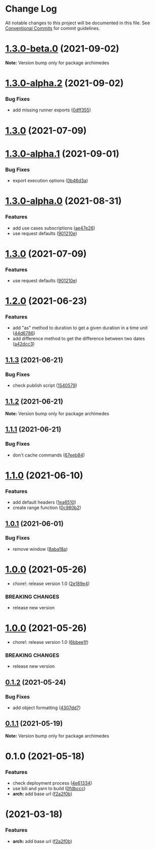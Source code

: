 # Change Log

All notable changes to this project will be documented in this file.
See [Conventional Commits](https://conventionalcommits.org) for commit guidelines.

# [1.3.0-beta.0](https://github.com/archimedes-projects/archimedes-js/compare/v1.3.0-alpha.2...v1.3.0-beta.0) (2021-09-02)

**Note:** Version bump only for package archimedes

# [1.3.0-alpha.2](https://github.com/archimedes-projects/archimedes-js/compare/v1.3.0-alpha.1...v1.3.0-alpha.2) (2021-09-02)

### Bug Fixes

-   add missing runner exports ([0dff355](https://github.com/archimedes-projects/archimedes-js/commit/0dff355265d60a01e6745569ef85f9ea751b6945))

# [1.3.0](https://github.com/archimedes-projects/archimedes-js/compare/v1.2.0...v1.3.0) (2021-07-09)

# [1.3.0-alpha.1](https://github.com/archimedes-projects/archimedes-js/compare/v1.3.0-alpha.0...v1.3.0-alpha.1) (2021-09-01)

### Bug Fixes

-   export execution options ([0b46d3a](https://github.com/archimedes-projects/archimedes-js/commit/0b46d3abc573c1a94ce739a13816bffd7b84fb62))

# [1.3.0-alpha.0](https://github.com/archimedes-projects/archidemes-js/compare/v1.2.0...v1.3.0-alpha.0) (2021-08-31)

### Features

-   add use cases subscriptions ([ae47e26](https://github.com/archimedes-projects/archidemes-js/commit/ae47e260255950c7f3272bec4e65389b744eccb1))
-   use request defaults ([901210e](https://github.com/archimedes-projects/archidemes-js/commit/901210e5fa3bf505c20da597302a90aec8daf02b))

# [1.3.0](https://github.com/archimedes-projects/archimedes-js/compare/v1.2.0...v1.3.0) (2021-07-09)

### Features

-   use request defaults ([901210e](https://github.com/archimedes-projects/archimedes-js/commit/901210e5fa3bf505c20da597302a90aec8daf02b))

# [1.2.0](https://github.com/archimedes-projects/archimedes-js/compare/v1.1.3...v1.2.0) (2021-06-23)

### Features

-   add "as" method to duration to get a given duration in a time unit ([44d6786](https://github.com/archimedes-projects/archimedes-js/commit/44d67860caefc0c04f0f74b14ebedcbd2e9a202e))
-   add difference method to get the difference between two dates ([a42dcc3](https://github.com/archimedes-projects/archimedes-js/commit/a42dcc3094e4d80f28aa445514b0c96fa52028c5))

## [1.1.3](https://github.com/archimedes-projects/archimedes-js/compare/v1.1.2...v1.1.3) (2021-06-21)

### Bug Fixes

-   check publish script ([1540579](https://github.com/archimedes-projects/archimedes-js/commit/1540579717dd7de773cb52d2969e2d6d5c4e3fca))

## [1.1.2](https://github.com/archimedes-projects/archimedes-js/compare/v1.1.1...v1.1.2) (2021-06-21)

**Note:** Version bump only for package archimedes

## [1.1.1](https://github.com/archimedes-projects/archimedes-js/compare/v1.1.0...v1.1.1) (2021-06-21)

### Bug Fixes

-   don't cache commands ([67eeb84](https://github.com/archimedes-projects/archimedes-js/commit/67eeb84a89f57dc89a019ef7327fa6d7d5eef950))

# [1.1.0](https://github.com/archimedes-projects/archidemes-js/compare/v1.0.1...v1.1.0) (2021-06-10)

### Features

-   add default headers ([1ea6510](https://github.com/archimedes-projects/archidemes-js/commit/1ea651087c8259cbc889b4b6e54d97881d854cfd))
-   create range function ([0c980b2](https://github.com/archimedes-projects/archidemes-js/commit/0c980b29b22b3165c148aaaa6a2bff031f2abc4d))

## [1.0.1](https://github.com/archimedes-projects/archidemes-js/compare/v1.0.0...v1.0.1) (2021-06-01)

### Bug Fixes

-   remove window ([8aba18a](https://github.com/archimedes-projects/archidemes-js/commit/8aba18abfd1a864b9cae93f54935fe192da5acf1))

# [1.0.0](https://github.com/archimedes-projects/archidemes-js/compare/v0.1.2...v1.0.0) (2021-05-26)

-   chore!: release version 1.0 ([2e189e4](https://github.com/archimedes-projects/archidemes-js/commit/2e189e4f24c216edb0cf1706003242d115bc0e64))

### BREAKING CHANGES

-   release new version

# [1.0.0](https://github.com/archimedes-projects/archidemes-js/compare/v0.1.2...v1.0.0) (2021-05-26)

-   chore!: release version 1.0 ([6bbee1f](https://github.com/archimedes-projects/archidemes-js/commit/6bbee1f937ed51db6cab14eaa317dd203e2e064f))

### BREAKING CHANGES

-   release new version

## [0.1.2](https://github.com/archimedes-projects/archidemes-js/compare/v0.1.1...v0.1.2) (2021-05-24)

### Bug Fixes

-   add object formatting ([4307dd7](https://github.com/archimedes-projects/archidemes-js/commit/4307dd766b193be0479638d0e6eba30437bd91d5))

## [0.1.1](https://github.com/archimedes-projects/archidemes-js/compare/v0.1.0...v0.1.1) (2021-05-19)

**Note:** Version bump only for package archimedes

# 0.1.0 (2021-05-18)

### Features

-   check deployment process ([4e61334](https://github.com/archimedes-projects/archidemes-js/commit/4e6133424e962a87167b87dd4e613ee1df93318a))
-   use bili and yarn to build ([0fdbccc](https://github.com/archimedes-projects/archidemes-js/commit/0fdbcccff1bb1704a1579531c798a1d398218a50))
-   **arch:** add base url ([f2a2f0b](https://github.com/archimedes-projects/archidemes-js/commit/f2a2f0b55e0d56b498b93f411d203060ade9dfe9))

# (2021-03-18)

### Features

-   **arch:** add base url ([f2a2f0b](https://github.com/archimedes-projects/archidemes-js/commit/f2a2f0b55e0d56b498b93f411d203060ade9dfe9))
